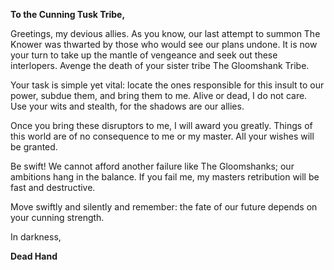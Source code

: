 **To the Cunning Tusk Tribe,**

Greetings, my devious allies. As you know, our last attempt to summon The Knower was thwarted by those who would see our plans undone. It is now your turn to take up the mantle of vengeance and seek out these interlopers. Avenge the death of your sister tribe The Gloomshank Tribe.

Your task is simple yet vital: locate the ones responsible for this insult to our power, subdue them, and bring them to me. Alive or dead, I do not care. Use your wits and stealth, for the shadows are our allies.

Once you bring these disruptors to me, I will award you greatly. Things of this world are of no consequence to me or my master. All your wishes will be granted.

Be swift! We cannot afford another failure like The Gloomshanks; our ambitions hang in the balance. If you fail me, my masters retribution will be fast and destructive.

Move swiftly and silently and remember: the fate of our future depends on your cunning strength.

In darkness,

**Dead Hand**